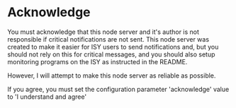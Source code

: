 
# Acknowledge

You must acknowledge that this node server and it's author is not responsible if critical notifications are not sent.
This node server was created to make it easier for ISY users to send notifications and, but you should not rely
on this for critical messages, and you should also setup monitoring programs on the ISY as instructed in the README.

However, I will attempt to make this node server as reliable as possible.

If you agree, you must set the configuration parameter 'acknowledge' value to 'I understand and agree'
 
